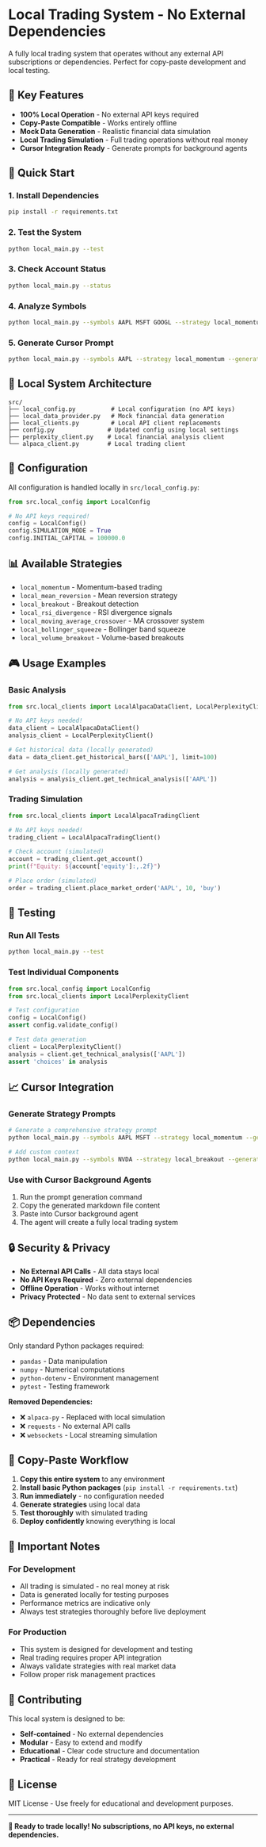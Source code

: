 # Local Trading System - No External Dependencies

A fully local trading system that operates without any external API subscriptions or dependencies. Perfect for copy-paste development and local testing.

## 🎯 Key Features

- **100% Local Operation** - No external API keys required
- **Copy-Paste Compatible** - Works entirely offline
- **Mock Data Generation** - Realistic financial data simulation
- **Local Trading Simulation** - Full trading operations without real money
- **Cursor Integration Ready** - Generate prompts for background agents

## 🚀 Quick Start

### 1. Install Dependencies
```bash
pip install -r requirements.txt
```

### 2. Test the System
```bash
python local_main.py --test
```

### 3. Check Account Status
```bash
python local_main.py --status
```

### 4. Analyze Symbols
```bash
python local_main.py --symbols AAPL MSFT GOOGL --strategy local_momentum
```

### 5. Generate Cursor Prompt
```bash
python local_main.py --symbols AAPL --strategy local_momentum --generate-prompt
```

## 📁 Local System Architecture

```
src/
├── local_config.py          # Local configuration (no API keys)
├── local_data_provider.py   # Mock financial data generation
├── local_clients.py         # Local API client replacements
├── config.py               # Updated config using local settings
├── perplexity_client.py    # Local financial analysis client
└── alpaca_client.py        # Local trading client
```

## 🔧 Configuration

All configuration is handled locally in `src/local_config.py`:

```python
from src.local_config import LocalConfig

# No API keys required!
config = LocalConfig()
config.SIMULATION_MODE = True
config.INITIAL_CAPITAL = 100000.0
```

## 📊 Available Strategies

- `local_momentum` - Momentum-based trading
- `local_mean_reversion` - Mean reversion strategy  
- `local_breakout` - Breakout detection
- `local_rsi_divergence` - RSI divergence signals
- `local_moving_average_crossover` - MA crossover system
- `local_bollinger_squeeze` - Bollinger band squeeze
- `local_volume_breakout` - Volume-based breakouts

## 🎮 Usage Examples

### Basic Analysis
```python
from src.local_clients import LocalAlpacaDataClient, LocalPerplexityClient

# No API keys needed!
data_client = LocalAlpacaDataClient()
analysis_client = LocalPerplexityClient()

# Get historical data (locally generated)
data = data_client.get_historical_bars(['AAPL'], limit=100)

# Get analysis (locally generated)
analysis = analysis_client.get_technical_analysis(['AAPL'])
```

### Trading Simulation
```python
from src.local_clients import LocalAlpacaTradingClient

# No API keys needed!
trading_client = LocalAlpacaTradingClient()

# Check account (simulated)
account = trading_client.get_account()
print(f"Equity: ${account['equity']:,.2f}")

# Place order (simulated)
order = trading_client.place_market_order('AAPL', 10, 'buy')
```

## 🧪 Testing

### Run All Tests
```bash
python local_main.py --test
```

### Test Individual Components
```python
from src.local_config import LocalConfig
from src.local_clients import LocalPerplexityClient

# Test configuration
config = LocalConfig()
assert config.validate_config()

# Test data generation
client = LocalPerplexityClient()
analysis = client.get_technical_analysis(['AAPL'])
assert 'choices' in analysis
```

## 📈 Cursor Integration

### Generate Strategy Prompts
```bash
# Generate a comprehensive strategy prompt
python local_main.py --symbols AAPL MSFT --strategy local_momentum --generate-prompt

# Add custom context
python local_main.py --symbols NVDA --strategy local_breakout --generate-prompt --context "Focus on AI sector trends"
```

### Use with Cursor Background Agents
1. Run the prompt generation command
2. Copy the generated markdown file content
3. Paste into Cursor background agent
4. The agent will create a fully local trading system

## 🔒 Security & Privacy

- **No External API Calls** - All data stays local
- **No API Keys Required** - Zero external dependencies
- **Offline Operation** - Works without internet
- **Privacy Protected** - No data sent to external services

## 📦 Dependencies

Only standard Python packages required:
- `pandas` - Data manipulation
- `numpy` - Numerical computations  
- `python-dotenv` - Environment management
- `pytest` - Testing framework

**Removed Dependencies:**
- ❌ `alpaca-py` - Replaced with local simulation
- ❌ `requests` - No external API calls
- ❌ `websockets` - Local streaming simulation

## 🎯 Copy-Paste Workflow

1. **Copy this entire system** to any environment
2. **Install basic Python packages** (`pip install -r requirements.txt`)
3. **Run immediately** - no configuration needed
4. **Generate strategies** using local data
5. **Test thoroughly** with simulated trading
6. **Deploy confidently** knowing everything is local

## 🚨 Important Notes

### For Development
- All trading is simulated - no real money at risk
- Data is generated locally for testing purposes
- Performance metrics are indicative only
- Always test strategies thoroughly before live deployment

### For Production
- This system is designed for development and testing
- Real trading requires proper API integration
- Always validate strategies with real market data
- Follow proper risk management practices

## 🤝 Contributing

This local system is designed to be:
- **Self-contained** - No external dependencies
- **Modular** - Easy to extend and modify
- **Educational** - Clear code structure and documentation
- **Practical** - Ready for real strategy development

## 📄 License

MIT License - Use freely for educational and development purposes.

---

**🎉 Ready to trade locally! No subscriptions, no API keys, no external dependencies.**